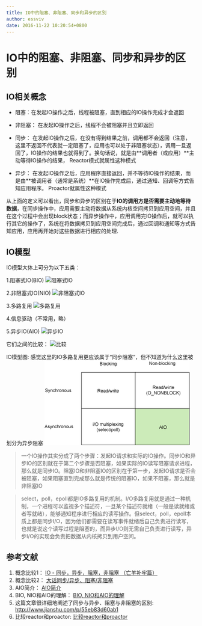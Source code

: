 ```yaml
---
title: IO中的阻塞、非阻塞、同步和异步的区别
author: essviv
date: 2016-11-22 10:20:54+0800
---
```


# IO中的阻塞、非阻塞、同步和异步的区别

## IO相关概念

* 阻塞：在发起IO操作之后，线程被阻塞，直到相应的IO操作完成才会返回

* 非阻塞： 在发起IO操作之后，线程不会被阻塞并且立即返回

* 同步： 在发起IO操作之后，在没有得到结果之前，调用都不会返回（注意，这里不返回不代表就一定阻塞了，应用也可以处于非阻塞状态），调用一旦返回了，IO操作的结果也就得到了。换句话说，就是由**调用者（或应用）**主动等待IO操作的结果， Reactor模式就属性这种模式

* 异步： 在发起IO操作之后，应用程序直接返回，并不等待IO操作的结果，而是由**被调用者（通常是系统）**在IO操作完成后，通过通知、回调等方式告知应用程序。 Proactor就属性这种模式

从上面的定义可以看出，同步和异步的区别在于**IO的调用方是否需要主动地等待数据**，在同步操作中，应用需要主动将数据从系统内核空间拷贝到应用空间，并且在这个过程中会出现block状态；而异步操作中，应用调用完IO操作后，就可以执行其它的操作了，系统在将数据拷贝到应用空间完成后，通过回调和通知等方式告知应用，应用再开始对这些数据进行相应的处理. 

## IO模型

IO模型大体上可分为以下五类：

1.阻塞式IO(BIO)
![阻塞式IO](http://hi.csdn.net/attachment/201007/31/0_1280550787I2K8.gif)

2.非阻塞式IO(NIO)
![非阻塞式IO](http://hi.csdn.net/attachment/201007/31/0_128055089469yL.gif)

3.多路复用
![多路复用](http://hi.csdn.net/attachment/201007/31/0_1280551028YEeQ.gif)

4.信息驱动（不常用，略）

5.异步IO(AIO)
![异步IO](http://hi.csdn.net/attachment/201007/31/0_1280551287S777.gif)

它们之间的比较：
![比较](http://hi.csdn.net/attachment/201007/31/0_1280551552NVgW.gif)

IO模型图: 感觉这里的IO多路复用更应该属于“同步阻塞”，但不知道为什么这里被划分为异步阻塞
![IO模型](https://raw.githubusercontent.com/Essviv/images/master/io-model-matrix.gif)

> 一个IO操作其实分成了两个步骤：发起IO请求和实际的IO操作。同步IO和异步IO的区别就在于第二个步骤是否阻塞，如果实际的IO读写阻塞请求进程，那么就是同步IO。阻塞IO和非阻塞IO的区别在于第一步，发起IO请求是否会被阻塞，如果阻塞直到完成那么就是传统的阻塞IO，如果不阻塞，那么就是非阻塞IO

> select，poll，epoll都是IO多路复用的机制。I/O多路复用就是通过一种机制，一个进程可以监视多个描述符，一旦某个描述符就绪（一般是读就绪或者写就绪），能够通知程序进行相应的读写操作。但select，poll，epoll本质上都是同步I/O，因为他们都需要在读写事件就绪后自己负责进行读写，也就是说这个读写过程是阻塞的，而异步I/O则无需自己负责进行读写，异步I/O的实现会负责把数据从内核拷贝到用户空间。 

## 参考文献

1. 概念比较1： [IO - 同步，异步，阻塞，非阻塞 （亡羊补牢篇）](http://blog.csdn.net/historyasamirror/article/details/5778378)
2. 概念比较2： [大话同步/异步、阻塞/非阻塞](https://ring0.me/2014/11/sync-async-blocked/)
3. AIO简介： [AIO简介](http://www.ibm.com/developerworks/cn/linux/l-async/)
4. BIO, NIO和AIO的理解： [BIO, NIO和AIO的理解](http://qindongliang.iteye.com/blog/2018539)
5. 这篇文章很详细地阐述了同步与异步、阻塞与非阻塞的区别: http://www.jianshu.com/p/55eb83d60ab1
6. 比较reactor和proactor: [比较reactor和proactor](http://blog.jobbole.com/59676/)
